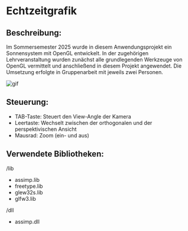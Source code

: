 # Echtzeitgrafik

## Beschreibung:

Im Sommersemester 2025 wurde in diesem Anwendungsprojekt ein Sonnensystem mit OpenGL entwickelt. 
In der zugehörigen Lehrveranstaltung wurden zunächst alle grundlegenden Werkzeuge von OpenGL vermittelt und anschließend in diesem Projekt angewendet. 
Die Umsetzung erfolgte in Gruppenarbeit mit jeweils zwei Personen.


![gif](https://github.com/juli-99/HKA-Echtzeitgrafik/blob/main/gif/example.gif)


## Steuerung:

- TAB-Taste: Steuert den View-Angle der Kamera
- Leertaste: Wechselt zwischen der orthogonalen und der perspektivischen Ansicht
- Mausrad: Zoom (ein- und aus) 

## Verwendete Bibliotheken:

/lib  
- assimp.lib  
- freetype.lib  
- glew32s.lib  
- glfw3.lib  

/dll  
- assimp.dll